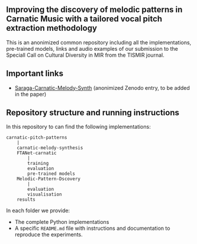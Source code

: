 ## Improving the discovery of melodic patterns in Carnatic Music with a tailored vocal pitch extraction methodology
This is an anonimized common repository including all the implementations, pre-trained models, links and audio examples of our submission to the Speciall Call on Cultural Diversity in MIR from the TISMIR journal. 

## Important links
* [Saraga-Carnatic-Melody-Synth](https://zenodo.org/record/5553925) (anonimized Zenodo entry, to be added in the paper)

## Repository structure and running instructions
In this repository to can find the following implementations:
```
carnatic-pitch-patterns
    |
    carnatic-melody-synthesis
    FTANet-carnatic
        |
        training
        evaluation
        pre-trained models
    Melodic-Pattern-Dscovery
        |
        evaluation
        visualisation
    results
```

In each folder we provide:
* The complete Python implementations
* A specific `README.md` file with instructions and documentation to reproduce the experiments.
